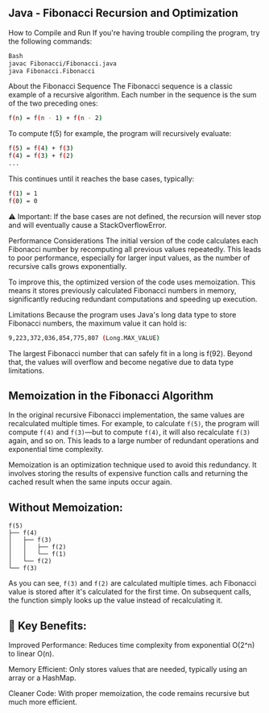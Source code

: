 ## Java - Fibonacci Recursion and Optimization

How to Compile and Run
If you're having trouble compiling the program, try the following commands:
```bash
Bash 
javac Fibonacci/Fibonacci.java
java Fibonacci.Fibonacci
```
About the Fibonacci Sequence
The Fibonacci sequence is a classic example of a recursive algorithm. Each number in the sequence is the sum of the two preceding ones:
```bash
f(n) = f(n - 1) + f(n - 2)
```
To compute f(5) for example, the program will recursively evaluate:
```bash
f(5) = f(4) + f(3)
f(4) = f(3) + f(2)
...
```
This continues until it reaches the base cases, typically:
```bash
f(1) = 1
f(0) = 0
```
⚠️ Important: If the base cases are not defined, the recursion will never stop and will eventually cause a StackOverflowError.

Performance Considerations
The initial version of the code calculates each Fibonacci number by recomputing all previous values repeatedly. This leads to poor performance, especially for larger input values, as the number of recursive calls grows exponentially.

To improve this, the optimized version of the code uses memoization. This means it stores previously calculated Fibonacci numbers in memory, significantly reducing redundant computations and speeding up execution.

Limitations
Because the program uses Java's long data type to store Fibonacci numbers, the maximum value it can hold is:
```bash
9,223,372,036,854,775,807 (Long.MAX_VALUE)
```
The largest Fibonacci number that can safely fit in a long is f(92). Beyond that, the values will overflow and become negative due to data type limitations.
## Memoization in the Fibonacci Algorithm
In the original recursive Fibonacci implementation, the same values are recalculated multiple times. For example, to calculate ```f(5)```, the program will compute ```f(4)``` and ```f(3)```—but to compute ```f(4)```, it will also recalculate ```f(3)``` again, and so on. This leads to a large number of redundant operations and exponential time complexity.

Memoization is an optimization technique used to avoid this redundancy. It involves storing the results of expensive function calls and returning the cached result when the same inputs occur again.
##  Without Memoization:
```
f(5)
├── f(4)
│   ├── f(3)
│   │   ├── f(2)
│   │   └── f(1)
│   └── f(2)
└── f(3)
```
As you can see, ```f(3)``` and ```f(2)``` are calculated multiple times.
ach Fibonacci value is stored after it's calculated for the first time. On subsequent calls, the function simply looks up the value instead of recalculating it.

## 🧠 Key Benefits:
Improved Performance: Reduces time complexity from exponential O(2^n) to linear O(n).

Memory Efficient: Only stores values that are needed, typically using an array or a HashMap.

Cleaner Code: With proper memoization, the code remains recursive but much more efficient.

